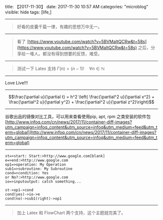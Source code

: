 title: 【2017-11-30】
date: 2017-11-30 10:57 AM
categories: "microblog"
visible: hide
tags: [life,]

---

> 好看的皮囊千篇一律，有趣的思想万中无一。


---


> 看了 [https://www.youtube.com/watch?v=5BVMaItQCRw&t=58s](https://www.youtube.com/watch?v=5BVMaItQCRw&t=58s) 之后，分享给一堆人。都没有得到想要的反馈，难受。


---



> 测试一下 Latex 支持 $\Gamma(n) = (n-1)!\quad\forall n\in\mathbb N$


---


Love Live!!!


---


$$\frac{\partial u}{\partial t}
= h^2 \left( \frac{\partial^2 u}{\partial x^2} +
\frac{\partial^2 u}{\partial y^2} +
\frac{\partial^2 u}{\partial z^2}\right)$$



---


谷歌出品的镜像对比工具，可以用来查看使用pip, apt, rpm  之类安装的软件包 [http://www.infoq.com/cn/news/2017/11/container-diff-images?utm_campaign=infoq_content&utm_source=infoq&utm_medium=feed&utm_term=global](http://www.infoq.com/cn/news/2017/11/container-diff-images?utm_campaign=infoq_content&utm_source=infoq&utm_medium=feed&utm_term=global)


---



```flow
st=>start: Start:>http://www.google.com[blank]
e=>end:>http://www.google.com
op1=>operation: My Operation
sub1=>subroutine: My Subroutine
cond=>condition: Yes
or No?:>http://www.google.com
io=>inputoutput: catch something...

st->op1->cond
cond(yes)->io->e
cond(no)->sub1(right)->op1
```


---

> 加上 Latex 和 FlowChart 两个支持，这个主题就完美了。


